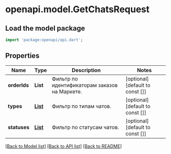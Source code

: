 # openapi.model.GetChatsRequest

## Load the model package
```dart
import 'package:openapi/api.dart';
```

## Properties
Name | Type | Description | Notes
------------ | ------------- | ------------- | -------------
**orderIds** | **List<int>** | Фильтр по идентификаторам заказов на Маркете. | [optional] [default to const []]
**types** | [**List<ChatType>**](ChatType.md) | Фильтр по типам чатов. | [optional] [default to const []]
**statuses** | [**List<ChatStatusType>**](ChatStatusType.md) | Фильтр по статусам чатов. | [optional] [default to const []]

[[Back to Model list]](../README.md#documentation-for-models) [[Back to API list]](../README.md#documentation-for-api-endpoints) [[Back to README]](../README.md)



